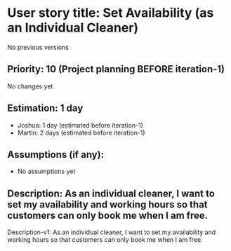 # User story title: Set Availability (as an Individual Cleaner)
No previous versions

## Priority: 10 (Project planning BEFORE iteration-1)
No changes yet

## Estimation: 1 day
* Joshua: 1 day (estimated before iteration-1)
* Martin: 2 days (estimated before iteration-1)

## Assumptions (if any):
* No assumptions yet

## Description: As an individual cleaner, I want to set my availability and working hours so that customers can only book me when I am free.
Description-v1: As an individual cleaner, I want to set my availability and working hours so that customers can only book me when I am free.